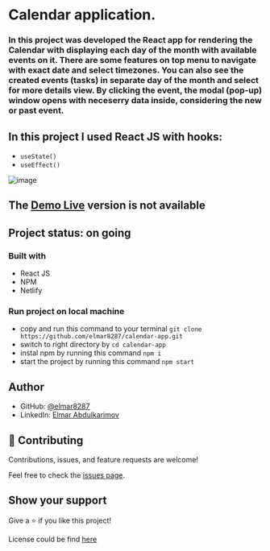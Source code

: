 # Calendar application.

### In this project was developed the React app for rendering the Calendar with displaying each day of the month with available events on it. There are some features on top menu to navigate with exact date and select timezones. You can also see the created events (tasks) in separate day of the month and select for more details view. By clicking the event, the modal (pop-up) window opens with neceserry data inside, considering the new or past event.

## In this project I used React JS with hooks:
- `useState()`
- `useEffect()`

![image](https://user-images.githubusercontent.com/49064106/204450569-a5087eb4-19d0-4e09-bec0-816c6dcfa6e2.png)


## The [Demo Live](#) version is not available

## Project status: on going

### Built with

- React JS
- NPM
- Netlify

### Run project on local machine

- copy and run this command to your terminal `git clone https://github.com/elmar8287/calendar-app.git`
- switch to right directory by `cd calendar-app`
- instal npm by running this command `npm i`
- start the project by running this command `npm start`

## Author

- GitHub: [@elmar8287](https://github.com/elmar8287)
- LinkedIn: [Elmar Abdulkarimov](https://www.linkedin.com/in/elmar.abdulkarimov/)

## 🤝 Contributing

Contributions, issues, and feature requests are welcome!

Feel free to check the [issues page](https://github.com/elmar8287/calendar-app/issues).

## Show your support

Give a ⭐️ if you like this project!

License could be find [here](https://github.com/elmar8287/calendar-app/blob/dev/LICENSE)
